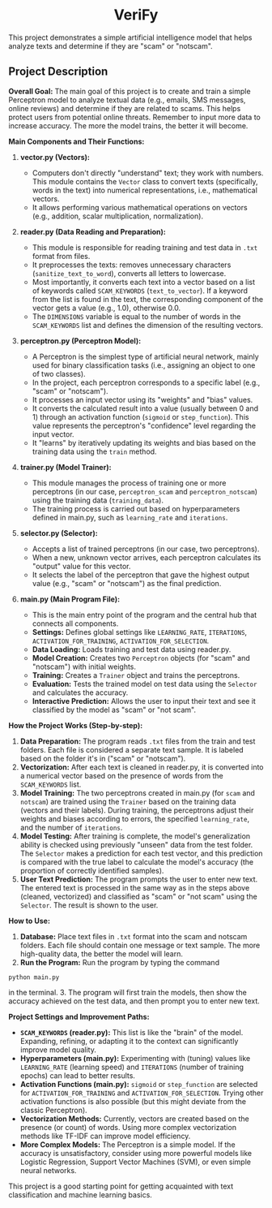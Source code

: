 <h1 align=center>VeriFy</h1>

This project demonstrates a simple artificial intelligence model that helps analyze texts and determine if they are "scam" or "notscam".

## Project Description

**Overall Goal:**
The main goal of this project is to create and train a simple Perceptron model to analyze textual data (e.g., emails, SMS messages, online reviews) and determine if they are related to scams. This helps protect users from potential online threats. Remember to input more data to increase accuracy. The more the model trains, the better it will become.

**Main Components and Their Functions:**

1.  **vector.py (Vectors):**
    *   Computers don't directly "understand" text; they work with numbers. This module contains the `Vector` class to convert texts (specifically, words in the text) into numerical representations, i.e., mathematical vectors.
    *   It allows performing various mathematical operations on vectors (e.g., addition, scalar multiplication, normalization).

2.  **reader.py (Data Reading and Preparation):**
    *   This module is responsible for reading training and test data in `.txt` format from files.
    *   It preprocesses the texts: removes unnecessary characters (`sanitize_text_to_word`), converts all letters to lowercase.
    *   Most importantly, it converts each text into a vector based on a list of keywords called `SCAM_KEYWORDS` (`text_to_vector`). If a keyword from the list is found in the text, the corresponding component of the vector gets a value (e.g., 1.0), otherwise 0.0.
    *   The `DIMENSIONS` variable is equal to the number of words in the `SCAM_KEYWORDS` list and defines the dimension of the resulting vectors.

3.  **perceptron.py (Perceptron Model):**
    *   A Perceptron is the simplest type of artificial neural network, mainly used for binary classification tasks (i.e., assigning an object to one of two classes).
    *   In the project, each perceptron corresponds to a specific label (e.g., "scam" or "notscam").
    *   It processes an input vector using its "weights" and "bias" values.
    *   It converts the calculated result into a value (usually between 0 and 1) through an activation function (`sigmoid` or `step_function`). This value represents the perceptron's "confidence" level regarding the input vector.
    *   It "learns" by iteratively updating its weights and bias based on the training data using the `train` method.

4.  **trainer.py (Model Trainer):**
    *   This module manages the process of training one or more perceptrons (in our case, `perceptron_scam` and `perceptron_notscam`) using the training data (`training_data`).
    *   The training process is carried out based on hyperparameters defined in main.py, such as `learning_rate` and `iterations`.

5.  **selector.py (Selector):**
    *   Accepts a list of trained perceptrons (in our case, two perceptrons).
    *   When a new, unknown vector arrives, each perceptron calculates its "output" value for this vector.
    *   It selects the label of the perceptron that gave the highest output value (e.g., "scam" or "notscam") as the final prediction.

6.  **main.py (Main Program File):**
    *   This is the main entry point of the program and the central hub that connects all components.
    *   **Settings:** Defines global settings like `LEARNING_RATE`, `ITERATIONS`, `ACTIVATION_FOR_TRAINING`, `ACTIVATION_FOR_SELECTION`.
    *   **Data Loading:** Loads training and test data using reader.py.
    *   **Model Creation:** Creates two `Perceptron` objects (for "scam" and "notscam") with initial weights.
    *   **Training:** Creates a `Trainer` object and trains the perceptrons.
    *   **Evaluation:** Tests the trained model on test data using the `Selector` and calculates the accuracy.
    *   **Interactive Prediction:** Allows the user to input their text and see it classified by the model as "scam" or "not scam".

**How the Project Works (Step-by-step):**

1.  **Data Preparation:** The program reads `.txt` files from the train and test folders. Each file is considered a separate text sample. It is labeled based on the folder it's in ("scam" or "notscam").
2.  **Vectorization:** After each text is cleaned in reader.py, it is converted into a numerical vector based on the presence of words from the `SCAM_KEYWORDS` list.
3.  **Model Training:** The two perceptrons created in main.py (for `scam` and `notscam`) are trained using the `Trainer` based on the training data (vectors and their labels). During training, the perceptrons adjust their weights and biases according to errors, the specified `learning_rate`, and the number of `iterations`.
4.  **Model Testing:** After training is complete, the model's generalization ability is checked using previously "unseen" data from the test folder. The `Selector` makes a prediction for each test vector, and this prediction is compared with the true label to calculate the model's accuracy (the proportion of correctly identified samples).
5.  **User Text Prediction:** The program prompts the user to enter new text. The entered text is processed in the same way as in the steps above (cleaned, vectorized) and classified as "scam" or "not scam" using the `Selector`. The result is shown to the user.

**How to Use:**

1.  **Database:** Place text files in `.txt` format into the scam and notscam folders. Each file should contain one message or text sample. The more high-quality data, the better the model will learn.
2.  **Run the Program:** Run the program by typing the command
```
python main.py
```
in the terminal.
3.  The program will first train the models, then show the accuracy achieved on the test data, and then prompt you to enter new text.

**Project Settings and Improvement Paths:**

*   **`SCAM_KEYWORDS` (reader.py):** This list is like the "brain" of the model. Expanding, refining, or adapting it to the context can significantly improve model quality.
*   **Hyperparameters (main.py):** Experimenting with (tuning) values like `LEARNING_RATE` (learning speed) and `ITERATIONS` (number of training epochs) can lead to better results.
*   **Activation Functions (main.py):** `sigmoid` or `step_function` are selected for `ACTIVATION_FOR_TRAINING` and `ACTIVATION_FOR_SELECTION`. Trying other activation functions is also possible (but this might deviate from the classic Perceptron).
*   **Vectorization Methods:** Currently, vectors are created based on the presence (or count) of words. Using more complex vectorization methods like TF-IDF can improve model efficiency.
*   **More Complex Models:** The Perceptron is a simple model. If the accuracy is unsatisfactory, consider using more powerful models like Logistic Regression, Support Vector Machines (SVM), or even simple neural networks.

This project is a good starting point for getting acquainted with text classification and machine learning basics.
